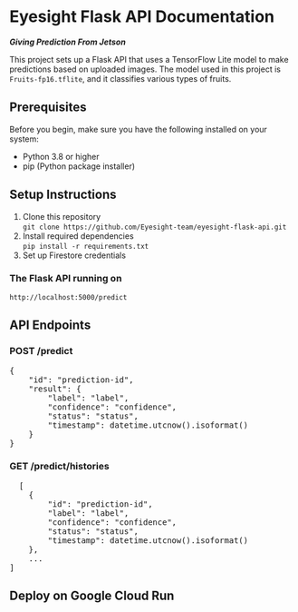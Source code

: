 # **Eyesight Flask API Documentation**
**_Giving Prediction From Jetson_**

This project sets up a Flask API that uses a TensorFlow Lite model to make predictions based on uploaded images. The model used in this project is `Fruits-fp16.tflite`, and it classifies various types of fruits.

## Prerequisites

Before you begin, make sure you have the following installed on your system:

- Python 3.8 or higher
- pip (Python package installer)

## Setup Instructions
1. Clone this repository <br>
   `git clone https://github.com/Eyesight-team/eyesight-flask-api.git`
3. Install required dependencies <br>
   `pip install -r requirements.txt`
4. Set up Firestore credentials 

### The Flask API running on
`http://localhost:5000/predict`

## API Endpoints
### POST /predict
<pre>
{
    "id": "prediction-id",
    "result": {
        "label": "label",
        "confidence": "confidence",
        "status": "status",
        "timestamp": datetime.utcnow().isoformat()
    }
}
</pre>

### GET /predict/histories
<pre>
  [
    {
        "id": "prediction-id",
        "label": "label",
        "confidence": "confidence",
        "status": "status",
        "timestamp": datetime.utcnow().isoformat()
    },
    ...
]
</pre>

## Deploy on Google Cloud Run



